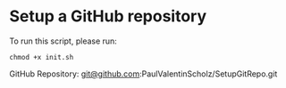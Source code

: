 # Setup a GitHub repository

To run this script, please run:

```chmod +x init.sh```

GitHub Repository: git@github.com:PaulValentinScholz/SetupGitRepo.git

